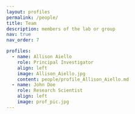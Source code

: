 ```yaml
---
layout: profiles
permalink: /people/
title: Team
description: members of the lab or group
nav: true
nav_order: 7

profiles:
  - name: Allison Aiello
    role: Principal Investigator
    align: left
    image: Allison_Aiello.jpg
    content: people/profile_Allison_Aiello.md
  - name: John Doe
    role: Research Scientist
    align: left
    image: prof_pic.jpg
---
```

